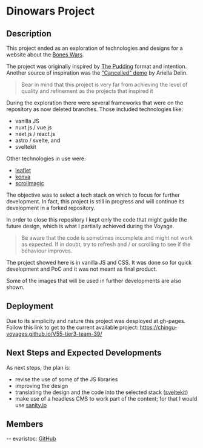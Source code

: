 # Dinowars Project

## Description

This project ended as an exploration of technologies and designs for a website about the [Bones Wars](https://en.wikipedia.org/wiki/Bone_Wars).

The project was originally inspired by [The Pudding](https://pudding.cool/) format and intention. Another source of inspiration was the ["Cancelled" demo](https://www.framer.com/gallery/cancelled) by Ariella Delin.

> Bear in mind that this project is very far from achieving the level of quality and refinement as the projects that inspired it

During the exploration there were several frameworks that were on the repository as now deleted branches. Those included technologies like:
- vanilla JS
- nuxt.js / vue.js
- next.js / react.js
- astro / svelte, and
- sveltekit

Other technologies in use were:
- [leaflet](https://leafletjs.com/)
- [konva](https://konvajs.org/)
- [scrollmagic](https://scrollmagic.io/)

The objective was to select a tech stack on which to focus for further development. In fact, this project is still in progress and will continue its development in a forked repository.

In order to close this repository I kept only the code that might guide the future design, which is what I partially achieved during the Voyage.

> Be aware that the code is sometimes incomplete and might not work as expected. If in doubt, try to refresh and / or scrolling to see if the behaviour improves.

The project showed here is in vanilla JS and CSS. It was done so for quick development and PoC and it was not meant as final product.

Some of the images that will be used in further developments are also shown.

## Deployment

Due to its simplicity and nature this project was desployed at gh-pages. Follow this link to get to the current available project: https://chingu-voyages.github.io/V55-tier3-team-39/

## Next Steps and Expected Developments

As next steps, the plan is:
- revise the use of some of the JS libraries
- improving the design
- translating the design and the code into the selected stack ([sveltekit](https://svelte.dev/docs/kit/introduction))
- make use of a headless CMS to work part of the content; for that I would use [sanity.io](https://www.sanity.io/)

## Members

-- evaristoc: [GitHub](https://github.com/evaristoc)
